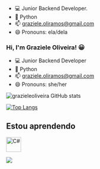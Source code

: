 
- 💻 Junior Backend Developer.
- 🐍 Python
- 📫  graziele.oliramos@gmail.com
- 😄 Pronouns: ela/dela

### Hi, I'm Graziele Oliveira! 😀
- 💻 Junior Backend Developer
- 🐍 Python 
- 📫 graziele.oliramos@gmail.com
- 😄 Pronouns: she/her


![grazieleoliveira GitHub stats](https://github-readme-stats.vercel.app/api?username=grazieleoliveira9&show_icons=true&theme=merko)

[![Top Langs](https://github-readme-stats.vercel.app/api/top-langs/?username=grazieleoliveira9&layout=compact)](https://github.com/grazieleoliveira9/github-readme-stats)

## Estou aprendendo


<img 
  src="https://cdn.jsdelivr.net/gh/devicons/devicon@latest/icons/csharp/csharp-original.svg" 
  width="40" 
  height="40" 
  alt="C#" 
  title="C#"
  style="vertical-align: middle;"
/>
          
            
 
 
 <a href="https://www.https://www.linkedin.com/in/grazieleoliveira9/" target="_blank"><img src="https://img.shields.io/badge/-LinkedIn-%230077B5?style=for-the-badge&logo=linkedin&logoColor=white" target="_blank"></a></div> 


##









          
          
          
          






  




  
                      
